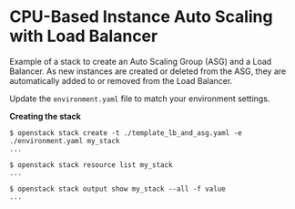# CPU-Based Instance Auto Scaling with Load Balancer

Example of a stack to create an Auto Scaling Group (ASG) and a Load Balancer.
As new instances are created or deleted from the ASG, they are automatically
added to or removed from the Load Balancer.

Update the `environment.yaml` file to match your environment settings.


**Creating the stack**

```shell
$ openstack stack create -t ./template_lb_and_asg.yaml -e ./environment.yaml my_stack
...

$ openstack stack resource list my_stack
...

$ openstack stack output show my_stack --all -f value
...
```
